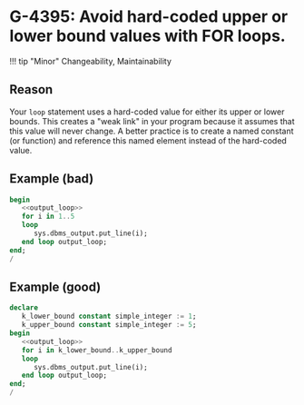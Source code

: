 # G-4395: Avoid hard-coded upper or lower bound values with FOR loops.

!!! tip "Minor"
    Changeability, Maintainability

## Reason

Your `loop` statement uses a hard-coded value for either its upper or lower bounds. This creates a "weak link" in your program because it assumes that this value will never change. A better practice is to create a named constant (or function) and reference this named element instead of the hard-coded value.

## Example (bad)

```sql
begin
   <<output_loop>>
   for i in 1..5
   loop
      sys.dbms_output.put_line(i);
   end loop output_loop;
end;
/
```

## Example (good)

```sql
declare
   k_lower_bound constant simple_integer := 1;
   k_upper_bound constant simple_integer := 5;
begin
   <<output_loop>>
   for i in k_lower_bound..k_upper_bound
   loop
      sys.dbms_output.put_line(i);
   end loop output_loop;
end;
/
```

